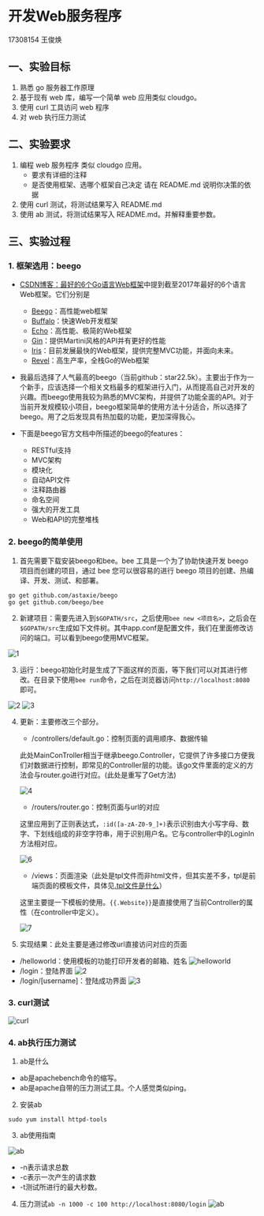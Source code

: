 # 开发Web服务程序
17308154 王俊焕
## 一、实验目标
1. 熟悉 go 服务器工作原理
2. 基于现有 web 库，编写一个简单 web 应用类似 cloudgo。
3. 使用 curl 工具访问 web 程序
4. 对 web 执行压力测试
## 二、实验要求
1. 编程 web 服务程序 类似 cloudgo 应用。
 	- 要求有详细的注释
 	- 是否使用框架、选哪个框架自己决定 请在 README.md 说明你决策的依据
2. 使用 curl 测试，将测试结果写入 README.md
3. 使用 ab 测试，将测试结果写入 README.md。并解释重要参数。
## 三、实验过程
### 1. 框架选用：beego
- [CSDN博客：最好的6个Go语言Web框架](https://blog.csdn.net/dev_csdn/article/details/78740990)中提到截至2017年最好的6个语言Web框架。它们分别是
     - [Beego](https://github.com/astaxie/beego)：高性能web框架
     - [Buffalo](https://github.com/gobuffalo/buffalo)：快速Web开发框架
     - [Echo](https://github.com/labstack/echo)：高性能、极简的Web框架
     - [Gin](https://github.com/gin-gonic/gin)：提供Martini风格的API并有更好的性能
     - [Iris](https://github.com/kataras/iris)：目前发展最快的Web框架，提供完整MVC功能，并面向未来。
     - [Revel](https://github.com/revel/revel)：高生产率，全栈Go的Web框架

- 我最后选择了人气最高的beego（当前github：star22.5k）。主要出于作为一个新手，应该选择一个相关文档最多的框架进行入门，从而提高自己对开发的兴趣。而beego使用我较为熟悉的MVC架构，并提供了功能全面的API。对于当前开发规模较小项目，beego框架简单的使用方法十分适合，所以选择了beego。用了之后发现具有热加载的功能，更加深得我心。

- 下面是beego官方文档中所描述的beego的features：
    - RESTful支持
    - MVC架构
    - 模块化
    - 自动API文件
    - 注释路由器
    - 命名空间
    - 强大的开发工具
    - Web和API的完整堆栈
### 2. beego的简单使用
1. 首先需要下载安装beego和bee。bee 工具是一个为了协助快速开发 beego 项目而创建的项目，通过 bee 您可以很容易的进行 beego 项目的创建、热编译、开发、测试、和部署。
```shell
go get github.com/astaxie/beego
go get github.com/beego/bee
```
2. 新建项目：需要先进入到`$GOPATH/src`，之后使用`bee new <项目名>`，之后会在`$GOPATH/src`生成如下文件树。其中app.conf是配置文件，我们在里面修改访问的端口。可以看到beego使用MVC框架。

![1](/img/tree.png)

3. 运行：beego初始化时是生成了下面这样的页面，等下我们可以对其进行修改。在目录下使用`bee run`命令，之后在浏览器访问`http://localhost:8080`即可。

![2](/img/beerun.png)
![3](/img/8080.png)

4. 更新：主要修改三个部分。
	- /controllers/default.go：控制页面的调用顺序、数据传输
	
	此处MainConTroller相当于继承beego.Controller，它提供了许多接口方便我们对数据进行控制，即常见的Controller层的功能。该go文件里面的定义的方法会与router.go进行对应。(此处是重写了Get方法)
	
	![4](./img/default.png)
	
	- /routers/router.go：控制页面与url的对应

	这里应用到了正则表达式，`:id([a-zA-Z0-9_]+)`表示识别由大小写字母、数字、下划线组成的非空字符串，用于识别用户名。它与controller中的LoginIn方法相对应。
	
	![6](./img/route.png)
	
	
	- /views：页面渲染（此处是tpl文件而非html文件，但其实差不多，tpl是前端页面的模板文件，具体见[.tpl文件是什么](https://blog.csdn.net/weixin_42246997/article/details/90449004)）
	
	这里主要提一下模板的使用。`{{.Website}}`是直接使用了当前Controller的属性（在controller中定义）。
	
	![7](./img/html.png)

5. 实现结果：此处主要是通过修改url直接访问对应的页面
- /helloworld：使用模板的功能打印开发者的邮箱、姓名
   ![helloworld](./img/helloworld.png)
-  /login：登陆界面
![2](./img/login.png)
- /login/[username]：登陆成功界面
![3](./img/loginin.png)
### 3. curl测试

![curl](./img/curl.png)

### 4. ab执行压力测试
1. ab是什么  
- ab是apachebench命令的缩写。
- ab是apache自带的压力测试工具。个人感觉类似ping。
2. 安装ab
```
sudo yum install httpd-tools
```
3. ab使用指南

![ab](./img/ab_help.png)
- -n表示请求总数
- -c表示一次产生的请求数
- -t测试所进行的最大秒数。

4. 压力测试`ab -n 1000 -c 100 http://localhost:8080/login`
![ab](./img/ab.png)




